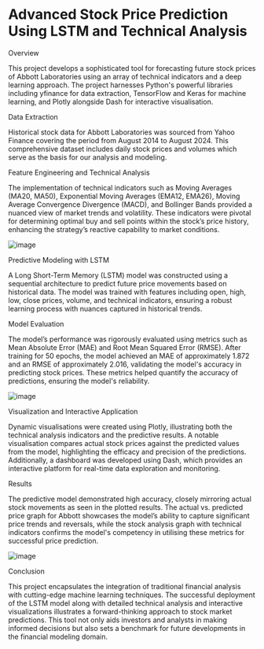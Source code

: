 # Advanced Stock Price Prediction Using LSTM and Technical Analysis
Overview

This project develops a sophisticated tool for forecasting future stock prices of Abbott Laboratories using an array of technical indicators and a deep learning approach. The project harnesses Python's powerful libraries including yfinance for data extraction, TensorFlow and Keras for machine learning, and Plotly alongside Dash for interactive visualisation.

Data Extraction

Historical stock data for Abbott Laboratories was sourced from Yahoo Finance covering the period from August 2014 to August 2024. This comprehensive dataset includes daily stock prices and volumes which serve as the basis for our analysis and modeling.

Feature Engineering and Technical Analysis

The implementation of technical indicators such as Moving Averages (MA20, MA50), Exponential Moving Averages (EMA12, EMA26), Moving Average Convergence Divergence (MACD), and Bollinger Bands provided a nuanced view of market trends and volatility. These indicators were pivotal for determining optimal buy and sell points within the stock’s price history, enhancing the strategy’s reactive capability to market conditions.

![image](https://github.com/user-attachments/assets/0f26722e-8e7e-4ec2-9cae-688e62d9477d)

Predictive Modeling with LSTM

A Long Short-Term Memory (LSTM) model was constructed using a sequential architecture to predict future price movements based on historical data. The model was trained with features including open, high, low, close prices, volume, and technical indicators, ensuring a robust learning process with nuances captured in historical trends.

Model Evaluation

The model’s performance was rigorously evaluated using metrics such as Mean Absolute Error (MAE) and Root Mean Squared Error (RMSE). After training for 50 epochs, the model achieved an MAE of approximately 1.872 and an RMSE of approximately 2.016, validating the model's accuracy in predicting stock prices. These metrics helped quantify the accuracy of predictions, ensuring the model's reliability.

![image](https://github.com/user-attachments/assets/a4b045f3-02bb-4be7-b8ff-1883a8232766)


Visualization and Interactive Application

Dynamic visualisations were created using Plotly, illustrating both the technical analysis indicators and the predictive results. A notable visualisation compares actual stock prices against the predicted values from the model, highlighting the efficacy and precision of the predictions. Additionally, a dashboard was developed using Dash, which provides an interactive platform for real-time data exploration and monitoring.

Results

The predictive model demonstrated high accuracy, closely mirroring actual stock movements as seen in the plotted results. The actual vs. predicted price graph for Abbott showcases the model’s ability to capture significant price trends and reversals, while the stock analysis graph with technical indicators confirms the model's competency in utilising these metrics for successful price prediction.

![image](https://github.com/user-attachments/assets/74f85851-bdd2-415d-95ba-1220dbad25af)

Conclusion

This project encapsulates the integration of traditional financial analysis with cutting-edge machine learning techniques. The successful deployment of the LSTM model along with detailed technical analysis and interactive visualizations illustrates a forward-thinking approach to stock market predictions. This tool not only aids investors and analysts in making informed decisions but also sets a benchmark for future developments in the financial modeling domain.
